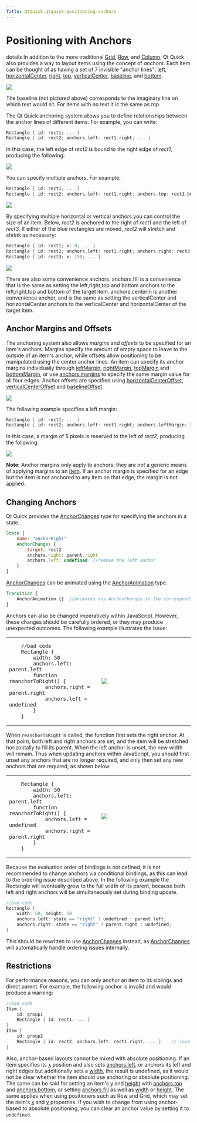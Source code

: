 ```yaml
---
Title: QtQuick.qtquick-positioning-anchors
---
```

        
Positioning with Anchors
========================

<span class="subtitle"></span>
details
In addition to the more traditional [Grid](../QtQuick.qtquick-positioning-layouts.md#grid), [Row](../QtQuick.qtquick-positioning-layouts.md#row), and [Column](../QtQuick.qtquick-positioning-layouts.md#column), Qt Quick also provides a way to layout items using the concept of *anchors*. Each item can be thought of as having a set of 7 invisible "anchor lines": [left](../QtQuick.Item.md#anchors.left-prop), [horizontalCenter](../QtQuick.Item.md#anchors.horizontalCenter-prop), [right](../QtQuick.Item.md#anchors.right-prop), [top](../QtQuick.Item.md#anchors.top-prop), [verticalCenter](../QtQuick.Item.md#anchors.verticalCenter-prop), [baseline](../QtQuick.Item.md#anchors.baseline-prop), and [bottom](../QtQuick.Item.md#anchors.bottom-prop).

![](https://developer.ubuntu.com/static/devportal_uploaded/6e398ec3-5627-4225-8fff-da5d0b9626ae-api/apps/qml/sdk-15.04.1/qtquick-positioning-anchors/images/edges_qml.png)

The baseline (not pictured above) corresponds to the imaginary line on which text would sit. For items with no text it is the same as *top*.

The Qt Quick anchoring system allows you to define relationships between the anchor lines of different items. For example, you can write:

``` cpp
Rectangle { id: rect1; ... }
Rectangle { id: rect2; anchors.left: rect1.right; ... }
```

In this case, the left edge of *rect2* is bound to the right edge of *rect1*, producing the following:

![](https://developer.ubuntu.com/static/devportal_uploaded/196ec366-c8e8-4ef9-bcaf-a36e7012cdaf-api/apps/qml/sdk-15.04.1/qtquick-positioning-anchors/images/edge1.png)

You can specify multiple anchors. For example:

``` cpp
Rectangle { id: rect1; ... }
Rectangle { id: rect2; anchors.left: rect1.right; anchors.top: rect1.bottom; ... }
```

![](https://developer.ubuntu.com/static/devportal_uploaded/706549b1-4521-43bd-b124-d34df23ec4a5-api/apps/qml/sdk-15.04.1/qtquick-positioning-anchors/images/edge3.png)

By specifying multiple horizontal or vertical anchors you can control the size of an item. Below, *rect2* is anchored to the right of *rect1* and the left of *rect3*. If either of the blue rectangles are moved, *rect2* will stretch and shrink as necessary:

``` cpp
Rectangle { id: rect1; x: 0; ... }
Rectangle { id: rect2; anchors.left: rect1.right; anchors.right: rect3.left; ... }
Rectangle { id: rect3; x: 150; ... }
```

![](https://developer.ubuntu.com/static/devportal_uploaded/d554eea9-8e53-4860-b84f-7cbf392a1939-api/apps/qml/sdk-15.04.1/qtquick-positioning-anchors/images/edge4.png)

There are also some convenience anchors. anchors.fill is a convenience that is the same as setting the left,right,top and bottom anchors to the left,right,top and bottom of the target item. anchors.centerIn is another convenience anchor, and is the same as setting the verticalCenter and horizontalCenter anchors to the verticalCenter and horizontalCenter of the target item.

<span id="anchor-margins-and-offsets"></span>
Anchor Margins and Offsets
--------------------------

The anchoring system also allows *margins* and *offsets* to be specified for an item's anchors. Margins specify the amount of empty space to leave to the outside of an item's anchor, while offsets allow positioning to be manipulated using the center anchor lines. An item can specify its anchor margins individually through [leftMargin](../QtQuick.Item.md#anchors.leftMargin-prop), [rightMargin](../QtQuick.Item.md#anchors.rightMargin-prop), [topMargin](../QtQuick.Item.md#anchors.topMargin-prop) and [bottomMargin](../QtQuick.Item.md#anchors.bottomMargin-prop), or use [anchors.margins](../QtQuick.Item.md#anchors.margins-prop) to specify the same margin value for all four edges. Anchor offsets are specified using [horizontalCenterOffset](../QtQuick.Item.md#anchors.horizontalCenterOffset-prop), [verticalCenterOffset](../QtQuick.Item.md#anchors.verticalCenterOffset-prop) and [baselineOffset](../QtQuick.Item.md#anchors.baselineOffset-prop).

![](https://developer.ubuntu.com/static/devportal_uploaded/2ad36056-9066-4787-9c37-7e88fdbf1b48-api/apps/qml/sdk-15.04.1/qtquick-positioning-anchors/images/margins_qml.png)

The following example specifies a left margin:

``` cpp
Rectangle { id: rect1; ... }
Rectangle { id: rect2; anchors.left: rect1.right; anchors.leftMargin: 5; ... }
```

In this case, a margin of 5 pixels is reserved to the left of *rect2*, producing the following:

![](https://developer.ubuntu.com/static/devportal_uploaded/8e0ed6f7-5904-4918-bddd-9668239e4c8d-api/apps/qml/sdk-15.04.1/qtquick-positioning-anchors/images/edge2.png)

**Note:** Anchor margins only apply to anchors; they are *not* a generic means of applying margins to an [Item](../QtQuick.Item.md). If an anchor margin is specified for an edge but the item is not anchored to any item on that edge, the margin is not applied.

<span id="changing-anchors"></span>
Changing Anchors
----------------

Qt Quick provides the [AnchorChanges](../QtQuick.AnchorChanges.md) type for specifying the anchors in a state.

``` qml
State {
    name: "anchorRight"
    AnchorChanges {
        target: rect2
        anchors.right: parent.right
        anchors.left: undefined  //remove the left anchor
    }
}
```

[AnchorChanges](../QtQuick.AnchorChanges.md) can be animated using the [AnchorAnimation](../QtQuick.AnchorAnimation.md) type.

``` qml
Transition {
    AnchorAnimation {}  //animates any AnchorChanges in the corresponding state change
}
```

Anchors can also be changed imperatively within JavaScript. However, these changes should be carefully ordered, or they may produce unexpected outcomes. The following example illustrates the issue:

<table>
<colgroup>
<col width="50%" />
<col width="50%" />
</colgroup>
<tbody>
<tr class="odd">
<td><pre class="cpp"><code>    //bad code
    Rectangle {
        width: 50
        anchors.left: parent.left
        function reanchorToRight() {
            anchors.right = parent.right
            anchors.left = undefined
        }
    }</code></pre></td>
<td><p><img src="https://developer.ubuntu.com/static/devportal_uploaded/df385317-4f66-4a5a-82af-df0a47befeff-api/apps/qml/sdk-15.04.1/qtquick-positioning-anchors/images/anchor_ordering_bad.png" /></p></td>
</tr>
</tbody>
</table>

When `reanchorToRight` is called, the function first sets the right anchor. At that point, both left and right anchors are set, and the item will be stretched horizontally to fill its parent. When the left anchor is unset, the new width will remain. Thus when updating anchors within JavaScript, you should first unset any anchors that are no longer required, and only then set any new anchors that are required, as shown below:

<table>
<colgroup>
<col width="50%" />
<col width="50%" />
</colgroup>
<tbody>
<tr class="odd">
<td><pre class="qml"><code>    Rectangle {
        width: 50
        anchors.left: parent.left
        function reanchorToRight() {
            anchors.left = undefined
            anchors.right = parent.right
        }
    }</code></pre></td>
<td><p><img src="https://developer.ubuntu.com/static/devportal_uploaded/30275a57-9d58-4910-a1de-ded5630a2701-api/apps/qml/sdk-15.04.1/qtquick-positioning-anchors/images/anchor_ordering.png" /></p></td>
</tr>
</tbody>
</table>

Because the evaluation order of bindings is not defined, it is not recommended to change anchors via conditional bindings, as this can lead to the ordering issue described above. In the following example the Rectangle will eventually grow to the full width of its parent, because both left and right anchors will be simultaneously set during binding update.

``` cpp
//bad code
Rectangle {
    width: 50; height: 50
    anchors.left: state == "right" ? undefined : parent.left;
    anchors.right: state == "right" ? parent.right : undefined;
}
```

This should be rewritten to use [AnchorChanges](../QtQuick.AnchorChanges.md) instead, as [AnchorChanges](../QtQuick.AnchorChanges.md) will automatically handle ordering issues internally.

<span id="restrictions"></span>
Restrictions
------------

For performance reasons, you can only anchor an item to its siblings and direct parent. For example, the following anchor is invalid and would produce a warning:

``` cpp
//bad code
Item {
    id: group1
    Rectangle { id: rect1; ... }
}
Item {
    id: group2
    Rectangle { id: rect2; anchors.left: rect1.right; ... }    // invalid anchor!
}
```

Also, anchor-based layouts cannot be mixed with absolute positioning. If an item specifies its [x](../QtQuick.Item.md#x-prop) position and also sets [anchors.left](../QtQuick.Item.md#anchors.left-prop), or anchors its left and right edges but additionally sets a [width](../QtQuick.Item.md#width-prop), the result is undefined, as it would not be clear whether the item should use anchoring or absolute positioning. The same can be said for setting an item's [y](../QtQuick.Item.md#y-prop) and [height](../QtQuick.Item.md#height-prop) with [anchors.top](../QtQuick.Item.md#anchors.top-prop) and [anchors.bottom](../QtQuick.Item.md#anchors.bottom-prop), or setting [anchors.fill](../QtQuick.Item.md#anchors.fill-prop) as well as [width](../QtQuick.Item.md#width-prop) or [height](../QtQuick.Item.md#height-prop). The same applies when using positioners such as Row and Grid, which may set the item's [x](../QtQuick.Item.md#x-prop) and [y](../QtQuick.Item.md#y-prop) properties. If you wish to change from using anchor-based to absolute positioning, you can clear an anchor value by setting it to `undefined`.

